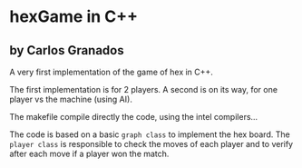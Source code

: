 # hexGame in C++
## by Carlos Granados

A very first implementation of the game of hex in C++.

The first implementation is for 2 players. A second is on its way, for one player vs the machine (using AI).

The makefile compile directly the code, using the intel compilers...

The code is based on a basic `graph class` to implement the hex board. The `player class` is responsible to check the moves of each player and to verify after each move if a player won the match.
